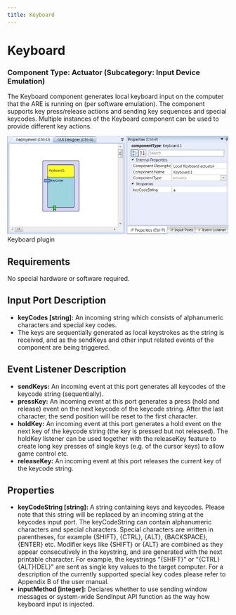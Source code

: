 ```yaml
---
title: Keyboard
---
```


# Keyboard

### Component Type: Actuator (Subcategory: Input Device Emulation)

The Keyboard component generates local keyboard input on the computer that the ARE is running on (per software emulation).
The component supports key press/release actions and sending key sequences and special keycodes.
Multiple instances of the Keyboard component can be used to provide different key actions.

![Screenshot: Keyboard plugin](./img/Keyboard.jpg "Screenshot: Keyboard plugin")  
Keyboard plugin

## Requirements

No special hardware or software required.

## Input Port Description

- **keyCodes \[string\]:** An incoming string which consists of alphanumeric characters and special key codes.
- The keys are sequentially generated as local keystrokes as the string is received, and as the sendKeys and other input related events of the component are being triggered.

## Event Listener Description

- **sendKeys:** An incoming event at this port generates all keycodes of the keycode string (sequentially).
- **pressKey:** An incoming event at this port generates a press (hold and release) event on the next keycode of the keycode string.
  After the last character, the send position will be reset to the first character.
- **holdKey:** An incoming event at this port generates a hold event on the next key of the keycode string (the key is pressed but not released).
  The holdKey listener can be used together with the releaseKey feature to create long key presses of single keys (e.g. of the cursor keys) to allow game control etc.
- **releaseKey:** An incoming event at this port releases the current key of the keycode string.

## Properties

- **keyCodeString \[string\]:** A string containing keys and keycodes.
  Please note that this string will be replaced by an incoming string at the keycodes input port.
  The keyCodeString can contain alphanumeric characters and special characters.
  Special characters are written in parentheses, for example {SHIFT}, {CTRL}, {ALT}, {BACKSPACE}, {ENTER} etc. Modifier keys like {SHIFT} or {ALT} are combined as they appear consecutively in the keystring, and are generated with the next printable character.
  For example, the keystrings "{SHIFT}" or "{CTRL}{ALT}{DEL}" are sent as single key values to the target computer.
  For a description of the currently supported special key codes please refer to Appendix B of the user manual.
- **inputMethod \[integer\]:** Declares whether to use sending window messages or system-wide SendInput API function as the way how keyboard input is injected.
